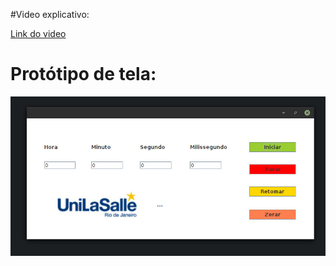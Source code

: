 #Video explicativo:

[Link do video](https://www.youtube.com/watch?v=WVboZxsR2AQ)  

# Protótipo de tela:

![alt text](https://github.com/fernando-albsilva/Cronometro-em-Java/blob/master/telaPrototipo.jpg?raw=true)
